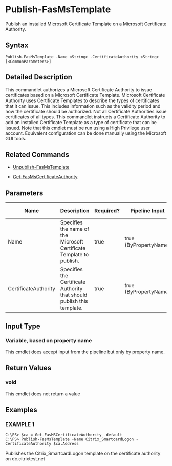 # Publish-FasMsTemplate

Publish an installed Microsoft Certificate Template on a Microsoft Certificate Authority.

## Syntax

`Publish-FasMsTemplate -Name <String> -CertificateAuthority <String> [<CommonParameters>]`

## Detailed Description

This commandlet authorizes a Microsoft Certificate Authority to issue certificates based on a Microsoft Certificate Template. Microsoft Certificate Authority uses Certificate Templates to describe the types of certificates that it can issue. This includes information such as the validity period and how the certificate should be authorized. Not all Certificate Authorities issue certificates of all types. This commandlet instructs a Certificate Authority to add an installed Certificate Template as a type of certificate that can be issued. Note that this cmdlet must be run using a High Privilege user account. Equivalent configuration can be done manually using the Microsoft GUI tools.

## Related Commands

-  [Unpublish-FasMsTemplate](Unpublish-FasMsTemplate.md) 

-  [Get-FasMsCertificateAuthority](Get-FasMsCertificateAuthority.md)

## Parameters

| Name                 | Description                                                            | Required? | Pipeline Input        | Default Value |
|----------------------|------------------------------------------------------------------------|-----------|-----------------------|---------------|
| Name                 | Specifies the name of the Microsoft Certificate Template to publish.   | true      | true (ByPropertyName) | (required)    |
| CertificateAuthority | Specifies the Certificate Authority that should publish this template. | true      | true (ByPropertyName) | (required)    |

## Input Type

### Variable, based on property name

This cmdlet does accept input from the pipeline but only by property name.

## Return Values

### void

This cmdlet does not return a value

## Examples

### EXAMPLE 1

    C:\PS> $ca = Get-FasMSCertificateAuthority -default
    C:\PS> Publish-FasMsTemplate -Name Citrix_SmartcardLogon -CertificateAuthority $ca.Address

Publishes the Citrix\_SmartcardLogon template on the certificate authority on dc.citrixtest.net
